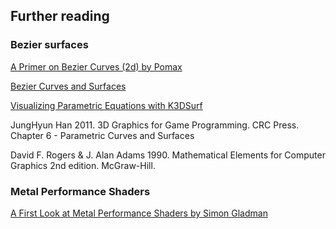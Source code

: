 ## Further reading

### Bezier surfaces

[A Primer on Bezier Curves (2d) by Pomax](https://pomax.github.io/bezierinfo/)

[Bezier Curves and Surfaces](https://www.scratchapixel.com/lessons/advanced-rendering/bezier-curve-rendering-utah-teapot/bezier-surface)

[Visualizing Parametric Equations with K3DSurf](http://k3dsurf.sourceforge.net)

JungHyun Han 2011. 3D Graphics for Game Programming. CRC Press. Chapter 6 - Parametric Curves and Surfaces

David F. Rogers & J. Alan Adams 1990. Mathematical Elements for Computer Graphics 2nd edition. McGraw-Hill.


### Metal Performance Shaders

[A First Look at Metal Performance Shaders by Simon Gladman](http://flexmonkey.blogspot.com/2015/06/a-first-look-at-metal-performance.html)

